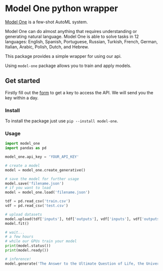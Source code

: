 # Model One python wrapper

[Model One](https://beyond.ml/model-one) is a few-shot AutoML system.

Model One can do almost anything that requires understanding or generating natural language. Model One is able to solve tasks in 12 languages: English, Spanish, Portuguese, Russian, Turkish, French, German, Italian, Arabic, Polish, Dutch, and Hebrew.

This package provides a simple wrapper for using our api.

Using `model-one` package allows you to train and apply models.

## Get started

Firstly fill out the [form](https://beyond.ml/model-one#rec435480002) to get a key to access the API. We will send you the key within a day.

### Install
To install the package just use `pip --install model-one`.

### Usage

```py
import model_one
import pandas as pd

model_one.api_key = 'YOUR_API_KEY'

# create a model
model = model_one.create_generative()

# save the model for further usage
model.save('filename.json')
# if you want to load
model = model_one.load('filename.json')

tdf = pd.read_csv('train.csv')
vdf = pd.read_csv('test.csv')

# upload datasets 
model.upload(tdf['inputs'], tdf['outputs'], vdf['inputs'], vdf['outputs'])
model.fit()

# wait...
# a few hours
# while our GPUs train your model
print(model.status())
print(model.ready())

# inference!
model.generate('The Answer to the Ultimate Question of Life, the Universe, and Everything')
```

